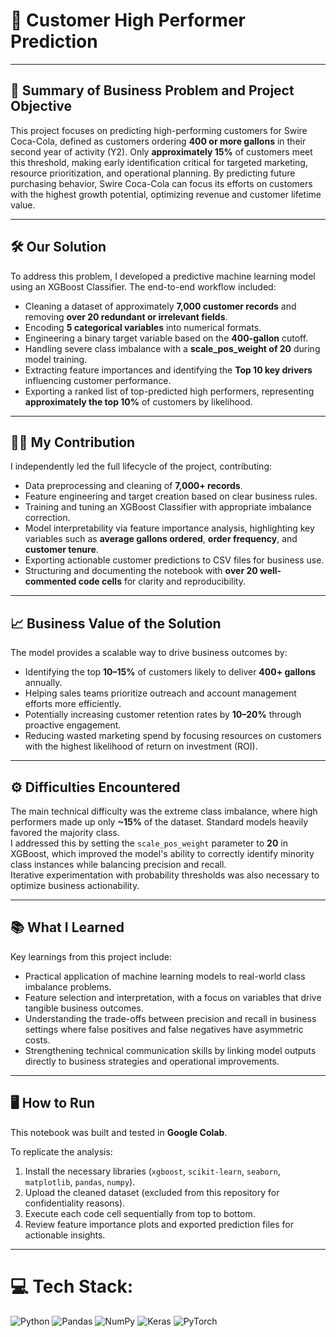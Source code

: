 # 🚀 Customer High Performer Prediction

---

## 🧠 Summary of Business Problem and Project Objective
This project focuses on predicting high-performing customers for Swire Coca-Cola, defined as customers ordering **400 or more gallons** in their second year of activity (Y2). Only **approximately 15%** of customers meet this threshold, making early identification critical for targeted marketing, resource prioritization, and operational planning. By predicting future purchasing behavior, Swire Coca-Cola can focus its efforts on customers with the highest growth potential, optimizing revenue and customer lifetime value.

---

## 🛠️ Our Solution
To address this problem, I developed a predictive machine learning model using an XGBoost Classifier. The end-to-end workflow included:
- Cleaning a dataset of approximately **7,000 customer records** and removing **over 20 redundant or irrelevant fields**.
- Encoding **5 categorical variables** into numerical formats.
- Engineering a binary target variable based on the **400-gallon** cutoff.
- Handling severe class imbalance with a **scale_pos_weight of 20** during model training.
- Extracting feature importances and identifying the **Top 10 key drivers** influencing customer performance.
- Exporting a ranked list of top-predicted high performers, representing **approximately the top 10%** of customers by likelihood.

---

## 🙋‍♂️ My Contribution
I independently led the full lifecycle of the project, contributing:
- Data preprocessing and cleaning of **7,000+ records**.
- Feature engineering and target creation based on clear business rules.
- Training and tuning an XGBoost Classifier with appropriate imbalance correction.
- Model interpretability via feature importance analysis, highlighting key variables such as **average gallons ordered**, **order frequency**, and **customer tenure**.
- Exporting actionable customer predictions to CSV files for business use.
- Structuring and documenting the notebook with **over 20 well-commented code cells** for clarity and reproducibility.

---

## 📈 Business Value of the Solution
The model provides a scalable way to drive business outcomes by:
- Identifying the top **10–15%** of customers likely to deliver **400+ gallons** annually.
- Helping sales teams prioritize outreach and account management efforts more efficiently.
- Potentially increasing customer retention rates by **10–20%** through proactive engagement.
- Reducing wasted marketing spend by focusing resources on customers with the highest likelihood of return on investment (ROI).

---

## ⚙️ Difficulties Encountered
The main technical difficulty was the extreme class imbalance, where high performers made up only **~15%** of the dataset. Standard models heavily favored the majority class.  
I addressed this by setting the `scale_pos_weight` parameter to **20** in XGBoost, which improved the model's ability to correctly identify minority class instances while balancing precision and recall.  
Iterative experimentation with probability thresholds was also necessary to optimize business actionability.

---

## 📚 What I Learned
Key learnings from this project include:
- Practical application of machine learning models to real-world class imbalance problems.
- Feature selection and interpretation, with a focus on variables that drive tangible business outcomes.
- Understanding the trade-offs between precision and recall in business settings where false positives and false negatives have asymmetric costs.
- Strengthening technical communication skills by linking model outputs directly to business strategies and operational improvements.

---

## 🖥️ How to Run
This notebook was built and tested in **Google Colab**.

To replicate the analysis:
1. Install the necessary libraries (`xgboost`, `scikit-learn`, `seaborn`, `matplotlib`, `pandas`, `numpy`).
2. Upload the cleaned dataset (excluded from this repository for confidentiality reasons).
3. Execute each code cell sequentially from top to bottom.
4. Review feature importance plots and exported prediction files for actionable insights.

---


# 💻 Tech Stack:
![Python](https://img.shields.io/badge/python-3670A0?style=for-the-badge&logo=python&logoColor=ffdd54) ![Pandas](https://img.shields.io/badge/pandas-%23150458.svg?style=for-the-badge&logo=pandas&logoColor=white) ![NumPy](https://img.shields.io/badge/numpy-%23013243.svg?style=for-the-badge&logo=numpy&logoColor=white) ![Keras](https://img.shields.io/badge/Keras-%23D00000.svg?style=for-the-badge&logo=Keras&logoColor=white) ![PyTorch](https://img.shields.io/badge/PyTorch-%23EE4C2C.svg?style=for-the-badge&logo=PyTorch&logoColor=white)
